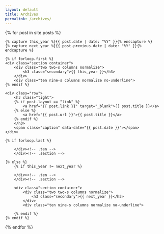 ```yaml
---
layout: default
title: Archives
permalink: /archives/
---
```


<div class="container stack full-width">

{% for post in site.posts  %}

    {% capture this_year %}{{ post.date | date: "%Y" }}{% endcapture %}
    {% capture next_year %}{{ post.previous.date | date: "%Y" }}{% endcapture %}

    {% if forloop.first %}
    <div class="section container">
        <div class="two two-s columns normalize">
            <h3 class="secondary">{{ this_year }}</h3>
        </div>
        <div class="ten nine-s columns normalize no-underline">
    {% endif %}

    <div class="row">
        <h3 class="tight">
        {% if post.layout == "link" %}
            <a href="{{ post.link }}" target="_blank">{{ post.title }}</a>
        {% else %}
            <a href="{{ post.url }}">{{ post.title }}</a>
        {% endif %}
        </h3>
        <span class="caption" data-date="{{ post.date }}"></span>
    </div>

    {% if forloop.last %}

        </div><!-- .ten -->
        </div><!-- .section -->

    {% else %}
        {% if this_year != next_year %}

        </div><!-- .ten -->
        </div><!-- .section -->

        <div class="section container">
            <div class="two two-s columns normalize">
                <h3 class="secondary">{{ next_year }}</h3>
            </div>
            <div class="ten nine-s columns normalize no-underline">

        {% endif %}
    {% endif %}
{% endfor %}

</div>
